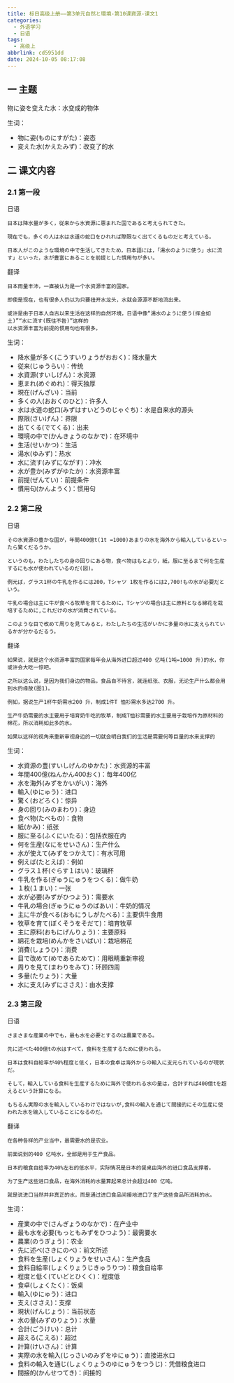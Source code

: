 ```yaml
---
title: 标日高级上册——第3单元自然と環境-第10课資源-课文1
categories:
  - 外语学习
  - 日语
tags:
  - 高级上
abbrlink: cd5951dd
date: 2024-10-05 08:17:08
---
```

## 一 主题

物に姿を变えた水：水变成的物体

<!--more-->

生词：

* 物に姿(ものにすがた)：姿态
* 変えた水(かえたみず)：改变了的水

## 二  课文内容

### 2.1 第一段

日语

```
日本は降水量が多く，従来から水資源に惠まれた国であると考えられてきた。

現在でも，多くの人は水は水道の蛇口をひれれば際限なく出てくるものだと考えている。

日本人がこのような環境の中で生活してきたため，日本語には，「湯水のように使う」水に流す」といった，水が豊富にあることを前提とした慣用句が多い。
```

翻译

```
日本雨量丰沛，一直被认为是一个水资源丰富的国家。

即使是现在，也有很多人仍以为只要扭开水龙头，水就会源源不断地流出来。

或许是由于日本人自古以来生活在这样的自然环境，日语中像“湯水のように使う(挥金如土)”“水に流す(既往不咎)”这样的
以水资源丰富为前提的惯用句也有很多。
```

生词：

* 降水量が多く(こうすいりょうがおおく)：降水量大
* 従来(じゅうらい)：传统
* 水資源(すいしげん)：水资源
* 恵まれ(めぐめれ)：得天独厚
* 現在(げんざい)：当前
* 多くの人(おおくのひと)：许多人
* 水は水道の蛇口(みずはすいどうのじゃぐち)：水是自来水的源头
* 際限(さいげん)：界限
* 出てくる(でてくる)：出来
* 環境の中で(かんきょうのなかで)：在环境中
* 生活(せいかつ)：生活
* 湯水(ゆみず)：热水
* 水に流す(みずにながす)：冲水
* 水が豊か(みずがゆたか)：水资源丰富
* 前提(ぜんてい)：前提条件
* 慣用句(かんようく)：惯用句

### 2.2 第二段

日语

```
その水資源の豊かな国が，年間400億t(1t =1000)あまりの水を海外から輸入しているといったら驚くだるうか。

というのも，わたしたちの身の回りにある物，食べ物はもとより，紙，服に至るまで何を生産するにも水が使われているのだ(図)。

例元ば，グラス1杯の牛乳を作るには200，Tシャツ 1枚を作るには2,700!もの水が必要だという。

牛乳の場合は主に牛が食べる牧草を育てるために，Tシャツの場合は主に原料となる綿花を栽培するために,これだけの水が消費されている。

このような目で改めて周りを見てみると，わたしたちの生活がいかに多量の水に支えられているかが分かるだるう。
```

翻译

```
如果说，就是这个水资源丰富的国家每年会从海外进口超过400 亿吨(1吨=1000 升)的水，你或许会大吃一惊吧。

之所以这么说，是因为我们身边的物品，食品自不待言，就连纸张、衣服，无论生产什么都会用到水的缘故(图1)。

例如，据说生产1杯牛奶需水200 升，制成1件T 恤衫需水多达2700 升。

生产牛奶需要的水主要用于培育奶牛吃的牧草，制成T恤衫需要的水主要用于栽培作为原材料的棉花，所以消耗如此多的水。

如果以这样的视角来重新审视身边的一切就会明白我们的生活是需要何等巨量的水来支撑的
```

生词：

* 水資源の豊(すいしげんのゆかた)：水资源的丰富
* 年間400億(ねんかん400おく)：每年400亿
* 水を海外(みずをかいがい)：海外
* 輸入(ゆにゅう)：进口
* 驚く(おどろく)：惊异
* 身の回り(みのまわり)：身边
* 食べ物(たべもの)：食物
* 紙(かみ)：纸张
* 服に至る(ふくにいたる)：包括衣服在内
* 何を生産(なにをせいさん)：生产什么
* 水が使えて(みずをつかえて)：有水可用
* 例えば(たとえば)：例如
* グラス１杯(ぐらす１はい)：玻璃杯
* 牛乳を作る(ぎゅうにゅうをつくる)：做牛奶
* １枚(１まい)：一张
* 水が必要(みずがひつよう)：需要水
* 牛乳の場合(ぎゅうにゅうのばあい)：牛奶的情况
* 主に牛が食べる(おもにうしがたべる)：主要供牛食用
* 牧草を育て(ぼくそうをそだて)：培育牧草
* 主に原料(おもにげんりょう)：主要原料
* 綿花を栽培(めんかをさいばい)：栽培棉花
* 消費(しょうひ)：消费
* 目で改めて(めであらためて)：用眼睛重新审视
* 周りを見て(まわりをみて)：环顾四周
* 多量(たりょう)：大量
* 水に支え(みずにささえ)：由水支撑

### 2.3 第三段

日语

```
さまさまな産業の中でも，最も水を必要とするのは農業である。

先に述べた400億tの水はすべて，食料を生産するために使われる。

日本は食料自給率が40%程度と低く，日本の食卓は海外からの輸入に支元られているのが現状だ。

そして，輸入している食料を生産するために海外で使われる水の量は，合計すれば400億tを超えるという計算になる。

もちるん実際の水を輸入しているわけではないが,食料の輸入を通じて間接的にその生産に使われた水を输入していることになるのだ。
```

翻译

```
在各种各样的产业当中，最需要水的是农业。

前面说到的400 亿吨水，全部是用于生产食品。

日本的粮食自给率为40%左右的低水平，实际情况是日本的餐桌由海外的进口食品支撑着。

为了生产这些进口食品，在海外消耗的水量算起来总计会超过400 亿吨。

就是说进口当然并非真正的水，而是通过进口食品间接地进口了生产这些食品所消耗的水。
```

生词：

* 産業の中で(さんぎょうのなかで)：在产业中
* 最も水を必要(もっともみずをひつよう)：最需要水
* 農業(のうぎょう)：农业
* 先に述べ(さきにのべ)：前文所述
* 食料を生産(しょくりょうをせいさん)：生产食品
* 食料自給率(しょくりょうじきゅうりつ)：粮食自给率
* 程度と低く(ていどとひくく)：程度低
* 食卓(しょくたく)：饭桌
* 輸入(ゆにゅう)：进口
* 支え(ささえ)：支撑
* 現状(げんじょう)：当前状态
* 水の量(みずのりょう)：水量
* 合計(ごうけい)：总计
* 超える(こえる)：超过
* 計算(けいさん)：计算
* 実際の水を輸入(じっさいのみずをゆにゅう)：直接进水口
* 食料の輸入を通じ(しょくりょうのゆにゅうをつうじ)：凭借粮食进口
* 間接的(かんせつてき)：间接的

